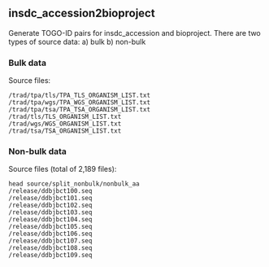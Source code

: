 ## insdc_accession2bioproject

Generate TOGO-ID pairs for insdc_accession and bioproject. There are two types of source data:
a) bulk
b) non-bulk

### Bulk data
Source files:
```
/trad/tpa/tls/TPA_TLS_ORGANISM_LIST.txt
/trad/tpa/wgs/TPA_WGS_ORGANISM_LIST.txt
/trad/tpa/tsa/TPA_TSA_ORGANISM_LIST.txt
/trad/tls/TLS_ORGANISM_LIST.txt
/trad/wgs/WGS_ORGANISM_LIST.txt
/trad/tsa/TSA_ORGANISM_LIST.txt
```

### Non-bulk data
Source files (total of 2,189 files):
```
head source/split_nonbulk/nonbulk_aa
/release/ddbjbct100.seq
/release/ddbjbct101.seq
/release/ddbjbct102.seq
/release/ddbjbct103.seq
/release/ddbjbct104.seq
/release/ddbjbct105.seq
/release/ddbjbct106.seq
/release/ddbjbct107.seq
/release/ddbjbct108.seq
/release/ddbjbct109.seq
```

